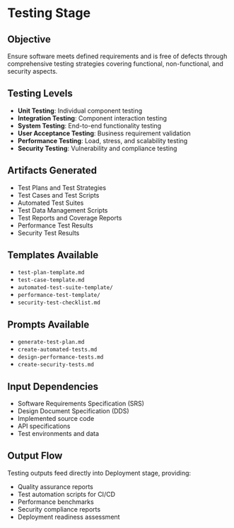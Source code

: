# Testing Stage

## Objective

Ensure software meets defined requirements and is free of defects through comprehensive testing strategies covering functional, non-functional, and security aspects.

## Testing Levels

- **Unit Testing**: Individual component testing
- **Integration Testing**: Component interaction testing
- **System Testing**: End-to-end functionality testing
- **User Acceptance Testing**: Business requirement validation
- **Performance Testing**: Load, stress, and scalability testing
- **Security Testing**: Vulnerability and compliance testing

## Artifacts Generated
- Test Plans and Test Strategies
- Test Cases and Test Scripts
- Automated Test Suites
- Test Data Management Scripts
- Test Reports and Coverage Reports
- Performance Test Results
- Security Test Results

## Templates Available
- `test-plan-template.md`
- `test-case-template.md`
- `automated-test-suite-template/`
- `performance-test-template/`
- `security-test-checklist.md`

## Prompts Available
- `generate-test-plan.md`
- `create-automated-tests.md`
- `design-performance-tests.md`
- `create-security-tests.md`

## Input Dependencies
- Software Requirements Specification (SRS)
- Design Document Specification (DDS)
- Implemented source code
- API specifications
- Test environments and data

## Output Flow
Testing outputs feed directly into Deployment stage, providing:
- Quality assurance reports
- Test automation scripts for CI/CD
- Performance benchmarks
- Security compliance reports
- Deployment readiness assessment

